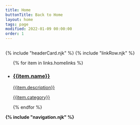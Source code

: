 ```yaml
---
title: Home
buttonTitle: Back to Home
layout: home
tags: page
modified: 2022-01-09 00:00:00
order: 1
---
```


<h2 class="py-4 my-4 text-3xl font-mono font-bold text-center hover:text-slate-600 text-slate-800 uppercase">
	 <!-- {{config.title}}  -->
</h2>
	{% include "headerCard.njk" %}
	{% include "linkRow.njk" %}
	<!-- ss -->
    <div class="grid grid-rows-1 sm:grid-rows-1 md:grid-rows-1 lg:grid-rows-1">
<ul>{% for item in links.homelinks  %}
    <li class="list-none p-1">
        <a href="{{item.url}}"
            target="_blank"
            rel="noopener noreferrer"
            class="block no-underline h-full p-4 border border-gray-700 rounded-lg hover:border-green-600">
            <h3 class="text-bold custom-link-title">
                <i class="text-green-500 text-lg fa-regular {{item.icon}} mr-2"></i>{{item.name}}</h3>
            <p class="mt-1 custom-description">{{item.description}}</p>
            <div class="flex items-center justify-end mt-2">
                <p class="small-gradient">{{item.category}} </p>
            </div>
        </a>
    </li> {% endfor %}
</ul>
</div>
	<!-- ss -->
<strong class="p-2 m-2 text-gray-400 h-full rounded-lg block border border-green-700"> 
	{% include "navigation.njk" %}
</strong>	



